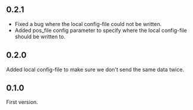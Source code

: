 ## 0.2.1

- Fixed a bug where the local config-file could not be written.
- Added pos_file config parameter to specify where the local config-file should be written to.

## 0.2.0

Added local config-file to make sure we don't send the same data twice.

## 0.1.0

First version.

